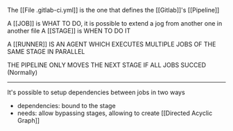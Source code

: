The [[File .gitlab-ci.yml]] is the one that defines the [[Gitlab]]'s [[Pipeline]]

A [[JOB]] is WHAT TO DO, it is possible to extend a jog from another one in another file
A [[STAGE]] is WHEN TO DO IT

A [[RUNNER]] IS AN AGENT WHICH EXECUTES MULTIPLE JOBS OF THE SAME STAGE IN PARALLEL

THE PIPELINE ONLY MOVES THE NEXT STAGE IF ALL JOBS SUCCED (Normally)

---

It's possible to setup dependencies between jobs in two ways

- dependencies: bound to the stage
- needs: allow bypassing stages, allowing to create [[Directed Acyclic Graph]]